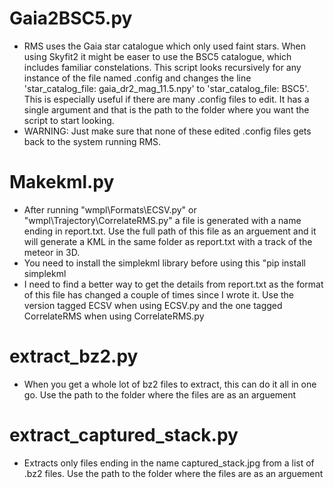 # Gaia2BSC5.py
- RMS uses the Gaia star catalogue which only used faint stars. When using Skyfit2 it might be easer to use the BSC5 catalogue, which includes familiar constelations. This script looks recursively for any instance of the file named .config and changes the line 'star_catalog_file: gaia_dr2_mag_11.5.npy' to 'star_catalog_file: BSC5'. This is especially useful if there are many .config files to edit.
It has a single argument and that is the path to the folder where you want the script to start looking.
- WARNING: Just make sure that none of these edited .config files gets back to the system running RMS.
# Makekml.py
- After running "wmpl\Formats\ECSV.py" or "wmpl\Trajectory\CorrelateRMS.py" a file is generated with a name ending in report.txt. Use the full path of this file as an arguement and it will generate a KML in the same folder as report.txt with a track of the meteor in 3D.
- You need to install the simplekml library before using this "pip install simplekml
- I need to find a better way to get the details from report.txt as the format of this file has changed a couple of times since I wrote it. Use the version tagged ECSV when using ECSV.py and the one tagged CorrelateRMS when using CorrelateRMS.py
# extract_bz2.py
- When you get a whole lot of bz2 files to extract, this can do it all in one go. Use the path to the folder where the files are as an arguement
# extract_captured_stack.py
- Extracts only files ending in the name captured_stack.jpg from a list of .bz2 files. Use the path to the folder where the files are as an arguement

